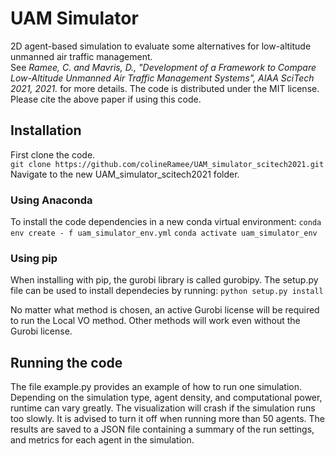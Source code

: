 # UAM Simulator
2D agent-based simulation to evaluate some alternatives for low-altitude unmanned air traffic management.  
See *Ramee, C. and Mavris, D., "Development of a Framework to Compare Low-Altitude
Unmanned Air Traffic Management Systems", AIAA SciTech 2021, 2021.* for more details.
The code is distributed under the MIT license. Please cite the above paper if using this code.
## Installation
First clone the code.  
`git clone https://github.com/colineRamee/UAM_simulator_scitech2021.git`  
Navigate to the new UAM_simulator_scitech2021 folder. 
 
### Using Anaconda  
To install the code dependencies in a new conda virtual environment: 
`conda env create - f uam_simulator_env.yml`
`conda activate uam_simulator_env`

### Using pip
When installing with pip, the gurobi library is called gurobipy. The setup.py file can be used to install dependecies by running: 
`python setup.py install`  

No matter what method is chosen, an active Gurobi license will be required to run the Local VO method. Other methods will work even without the Gurobi license.

## Running the code
The file example.py provides an example of how to run one simulation. Depending on the 
simulation type, agent density, and computational power, runtime can vary greatly. The visualization will crash if the simulation runs too slowly. It is advised to turn it off when running more than 50 agents. 
The results are saved to a JSON file containing a summary of the run settings, and metrics for each agent in the simulation.